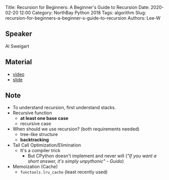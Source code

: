 Title: Recursion for Beginners: A Beginner's Guide to Recursion
Date: 2020-02-20 12:00
Category: NorthBay Python 2018
Tags: algorithm
Slug: recursion-for-beginners-a-beginner-s-guide-to-recursion
Authors: Lee-W

## Speaker
Al Sweigart

## Material
* [video](https://www.youtube.com/watch?v=AfBqVVKg4GE&list=WL&index=2)
* [slide](https://docs.google.com/presentation/d/149zzXcV_34DIZ50OJIfau1L0GDpMvc9VDk2szPVELsI/edit#slide=id.p)

## Note
* To understand recursion, first understand stacks.
* Recursive function
    * **at least one base case**
    * recursive case
* When should we use recursion? (both requirements needed)
    * tree-like structure
    * **backtracking**
* Tail Call Optimization/Elimination
    * It's a compiler trick
        * But CPython doesn't implement and never will (*"If you want a short answer, it's simply unpythonic" - Guido*)
* Memoization (Cache)
    * `functools.lru_cache` (least recently used)
